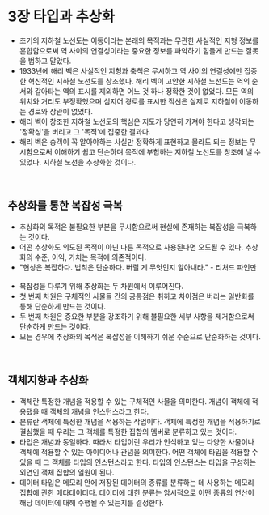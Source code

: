 # 3장 타입과 추상화

- 초기의 지하철 노선도는 이동이라는 본래의 목적과는 무관한 사실적인 지형 정보를 혼합함으로써 역 사이의 연결성이라는 중요한 정보를 파악하기 힘들게 만드는 잘못을 범하고 말았다.
- 1933년에 해리 벡은 사실적인 지형과 축척은 무시하고 역 사이의 연결성에만 집중한 혁신적인 지하철 노선도를 창조했다. 해리 벡이 고안한 지하철 노선도는 역의 순서와 갈아타는 역의 표시를 제외하면 어느 것 하나 정확한 것이 없었다. 모든 역의 위치와 거리도 부정확했으며 심지어 경로를 표시한 직선은 실제로 지하철이 이동하는 경로와 상관이 없었다.
- 해리 벡이 창조한 지하철 노선도의 핵심은 지도가 당연히 가져야 한다고 생각되는 '정확성'을 버리고 그 '목적'에 집중한 결과다.
- 해리 벡은 승객이 꼭 알아야하는 사실만 정확하게 표현하고 몰라도 되는 정보는 무시함으로써 이해하기 쉽고 단순하며 목적에 부합하는 지하철 노선도를 창조해 낼 수 있었다. 지하철 노선을 추상화한 것이다.

<br/>

## 추상화를 통한 복잡성 극복

- 추상화의 목적은 불필요한 부분을 무시함으로써 현실에 존재하는 복잡성을 극복하는 것이다.
- 어떤 추상화도 의도된 목적이 아닌 다른 목적으로 사용된다면 오도될 수 있다. 추상화의 수준, 이익, 가치는 목적에 의존적이다.
- "현상은 복잡하다. 법칙은 단순하다. 버릴 게 무엇인지 알아내라." - 리처드 파인만
<br/><br/>
- 복잡성을 다루기 위해 추상화는 두 차원에서 이루어진다.
- 첫 번째 차원은 구체적인 사물들 간의 공통점은 취하고 차이점은 버리는 일반화를 통해 단순하게 만드는 것이다.
- 두 번째 차원은 중요한 부분을 강조하기 위해 불필요한 세부 사항을 제거함으로써 단순하게 만드는 것이다.
- 모든 경우에 추상화의 목적은 복잡성을 이해하기 쉬운 수준으로 단순화하는 것이다.

<br/>

## 객체지향과 추상화

- 객체란 특정한 개념을 적용할 수 있는 구체적인 사물을 의미한다. 개념이 객체에 적용됐을 때 객체의 개념을 인스턴스라고 한다.
- 분류란 객체에 특정한 개념을 적용하는 작업이다. 객체에 특정한 개념을 적용하기로 결심했을 때 우리는 그 객체를 특정한 집합의 멤버로 분류하고 있는 것이다.
- 타입은 개념과 동일하다. 따라서 타입이란 우리가 인식하고 있는 다양한 사물이나 객체에 적용할 수 있는 아이디어나 관념을 의미한다. 어떤 객체에 타입을 적용할 수 있을 때 그 객체를 타입의 인스턴스라고 한다. 타입의 인스턴스는 타입을 구성하는 외연인 객체 집합의 일원이 된다.
- 데이터 타입은 메모리 안에 저장된 데이터의 종류를 분류하는 데 사용하는 메모리 집합에 관한 메타데이터다. 데이터에 대한 분류는 암시적으로 어떤 종류의 연산이 해당 데이터에 대해 수행될 수 있는지를 결정한다.
